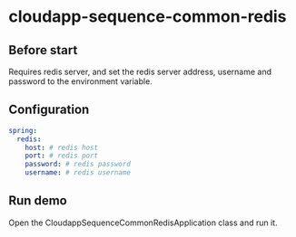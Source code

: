 # cloudapp-sequence-common-redis

## Before start

Requires redis server, and set the redis server address, username and
password to the environment variable.

## Configuration

```yaml
spring:
  redis:
    host: # redis host
    port: # redis port
    password: # redis password
    username: # redis username

```

## Run demo

Open the CloudappSequenceCommonRedisApplication class and run it.
